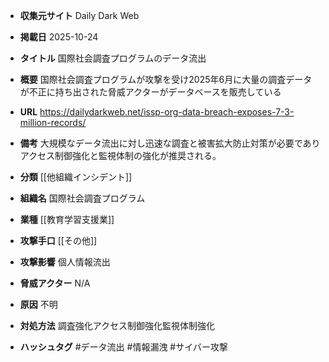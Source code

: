 - **収集元サイト**
Daily Dark Web

- **掲載日**
2025-10-24

- **タイトル**
国際社会調査プログラムのデータ流出

- **概要**
国際社会調査プログラムが攻撃を受け2025年6月に大量の調査データが不正に持ち出された脅威アクターがデータベースを販売している

- **URL**
https://dailydarkweb.net/issp-org-data-breach-exposes-7-3-million-records/

- **備考**
大規模なデータ流出に対し迅速な調査と被害拡大防止対策が必要でありアクセス制御強化と監視体制の強化が推奨される。

- **分類**
[[他組織インシデント]]

- **組織名**
国際社会調査プログラム

- **業種**
[[教育学習支援業]]

- **攻撃手口**
[[その他]]

- **攻撃影響**
個人情報流出

- **脅威アクター**
N/A

- **原因**
不明

- **対処方法**
調査強化アクセス制御強化監視体制強化

- **ハッシュタグ**
#データ流出 #情報漏洩 #サイバー攻撃
